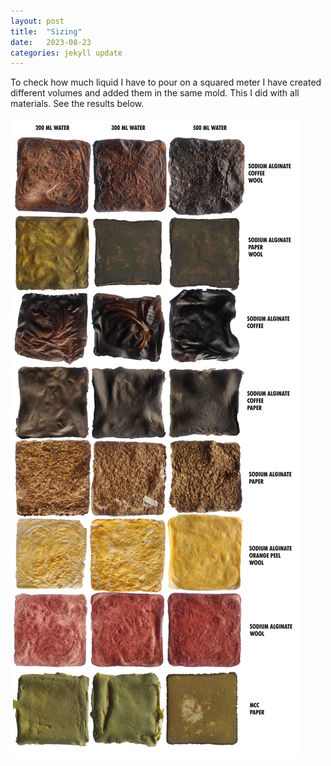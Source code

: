 ```yaml
---
layout: post
title:  "Sizing"
date:   2023-08-23 
categories: jekyll update
---
```


To check how much liquid I have to pour on a squared meter I have created different volumes and added them in the same mold. This I did with all materials. See the results below. 

<img src="./assets/img/Week-12b.jpg" alt="Week-12b">